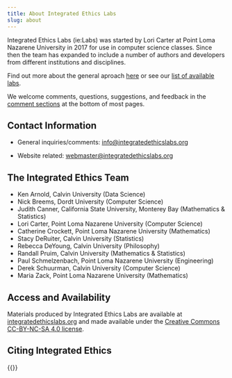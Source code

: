 ```yaml
---
title: About Integrated Ethics Labs
slug: about
---
```


Integrated Ethics Labs (ie:Labs) was started by Lori Carter at
Point Loma Nazarene University in 2017 for use in computer science classes. 
Since then the team has expanded to include a number of authors and developers
from different institutions and disciplines.  

Find out more about the general aproach [here](/progressive-approach/) or see our
[list of available labs](/labs-overview/).  

We welcome comments, questions, suggestions, and feedback in the
[comment sections](#disqus_thread) at the bottom of most pages.

## Contact Information

* General inquiries/comments:
<a href="mailto:info@integratedethicslabs.org">info@integratedethicslabs.org</a>

* Website related: 
<a hrf="mailto:webmaster@integratedethicslabs.org">webmaster@integratedethicslabs.org</a>

## The Integrated Ethics Team

* Ken Arnold, Calvin University (Data Science)
* Nick Breems, Dordt University (Computer Science)
* Judith Canner, California State University, Monterey Bay (Mathematics & Statistics)
* Lori Carter, Point Loma Nazarene University (Computer Science)
* Catherine Crockett, Point Loma Nazarene University (Mathematics)
* Stacy DeRuiter, Calvin University (Statistics)
* Rebecca DeYoung, Calvin University (Philosophy)
* Randall Pruim, Calvin University (Mathematics & Statistics)
* Paul Schmelzenbach, Point Loma Nazarene University (Engineering)
* Derek Schuurman, Calvin University (Computer Science)
* Maria Zack, Point Loma Nazarene University (Mathematics)

## Access and Availability

Materials produced by Integrated Ethics Labs are available at 
[integratedethicslabs.org](https://integratedethicslabs.org) and made available
under the [Creative Commons CC-BY-NC-SA 4.0 license](https://creativecommons.org/licenses/by-nc-sa/4.0/).

## Citing Integrated Ethics

{{<ie-cite>}}
